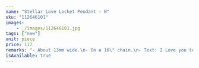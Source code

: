 ```yaml
---
name: "Stellar Love Locket Pendant - W"
sku: "112646101"
images:
    - ./images/112646101.jpg
tags: ["new"]
unit: piece
price: 117
remarks: "- About 13mm wide.\n- On a 16\" chain.\n- Text: I Love you to the moon & back.\n- Openable design.\n- Nickel-free"
isAvailable: true
---
```

